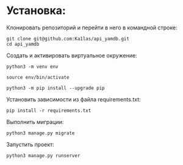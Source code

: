 # Установка:

Клонировать репозиторий и перейти в него в командной строке:
```
git clone git@github.com:Ka1las/api_yamdb.git
cd api_yamdb
```

Cоздать и активировать виртуальное окружение:
```
python3 -m venv env

source env/bin/activate

python3 -m pip install --upgrade pip
```
Установить зависимости из файла requirements.txt:
```
pip install -r requirements.txt 
```
Выполнить миграции:
```
python3 manage.py migrate
```
Запустить проект:
```
python3 manage.py runserver
```